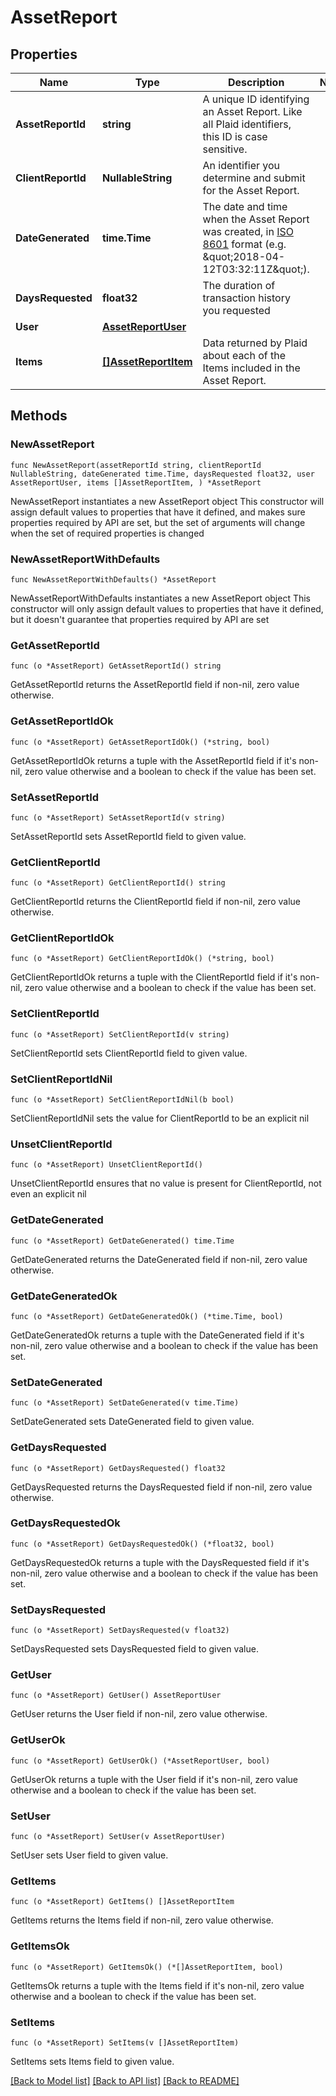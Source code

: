 # AssetReport

## Properties

Name | Type | Description | Notes
------------ | ------------- | ------------- | -------------
**AssetReportId** | **string** | A unique ID identifying an Asset Report. Like all Plaid identifiers, this ID is case sensitive. | 
**ClientReportId** | **NullableString** | An identifier you determine and submit for the Asset Report. | 
**DateGenerated** | **time.Time** | The date and time when the Asset Report was created, in [ISO 8601](https://wikipedia.org/wiki/ISO_8601) format (e.g. \&quot;2018-04-12T03:32:11Z\&quot;). | 
**DaysRequested** | **float32** | The duration of transaction history you requested | 
**User** | [**AssetReportUser**](AssetReportUser.md) |  | 
**Items** | [**[]AssetReportItem**](AssetReportItem.md) | Data returned by Plaid about each of the Items included in the Asset Report. | 

## Methods

### NewAssetReport

`func NewAssetReport(assetReportId string, clientReportId NullableString, dateGenerated time.Time, daysRequested float32, user AssetReportUser, items []AssetReportItem, ) *AssetReport`

NewAssetReport instantiates a new AssetReport object
This constructor will assign default values to properties that have it defined,
and makes sure properties required by API are set, but the set of arguments
will change when the set of required properties is changed

### NewAssetReportWithDefaults

`func NewAssetReportWithDefaults() *AssetReport`

NewAssetReportWithDefaults instantiates a new AssetReport object
This constructor will only assign default values to properties that have it defined,
but it doesn't guarantee that properties required by API are set

### GetAssetReportId

`func (o *AssetReport) GetAssetReportId() string`

GetAssetReportId returns the AssetReportId field if non-nil, zero value otherwise.

### GetAssetReportIdOk

`func (o *AssetReport) GetAssetReportIdOk() (*string, bool)`

GetAssetReportIdOk returns a tuple with the AssetReportId field if it's non-nil, zero value otherwise
and a boolean to check if the value has been set.

### SetAssetReportId

`func (o *AssetReport) SetAssetReportId(v string)`

SetAssetReportId sets AssetReportId field to given value.


### GetClientReportId

`func (o *AssetReport) GetClientReportId() string`

GetClientReportId returns the ClientReportId field if non-nil, zero value otherwise.

### GetClientReportIdOk

`func (o *AssetReport) GetClientReportIdOk() (*string, bool)`

GetClientReportIdOk returns a tuple with the ClientReportId field if it's non-nil, zero value otherwise
and a boolean to check if the value has been set.

### SetClientReportId

`func (o *AssetReport) SetClientReportId(v string)`

SetClientReportId sets ClientReportId field to given value.


### SetClientReportIdNil

`func (o *AssetReport) SetClientReportIdNil(b bool)`

 SetClientReportIdNil sets the value for ClientReportId to be an explicit nil

### UnsetClientReportId
`func (o *AssetReport) UnsetClientReportId()`

UnsetClientReportId ensures that no value is present for ClientReportId, not even an explicit nil
### GetDateGenerated

`func (o *AssetReport) GetDateGenerated() time.Time`

GetDateGenerated returns the DateGenerated field if non-nil, zero value otherwise.

### GetDateGeneratedOk

`func (o *AssetReport) GetDateGeneratedOk() (*time.Time, bool)`

GetDateGeneratedOk returns a tuple with the DateGenerated field if it's non-nil, zero value otherwise
and a boolean to check if the value has been set.

### SetDateGenerated

`func (o *AssetReport) SetDateGenerated(v time.Time)`

SetDateGenerated sets DateGenerated field to given value.


### GetDaysRequested

`func (o *AssetReport) GetDaysRequested() float32`

GetDaysRequested returns the DaysRequested field if non-nil, zero value otherwise.

### GetDaysRequestedOk

`func (o *AssetReport) GetDaysRequestedOk() (*float32, bool)`

GetDaysRequestedOk returns a tuple with the DaysRequested field if it's non-nil, zero value otherwise
and a boolean to check if the value has been set.

### SetDaysRequested

`func (o *AssetReport) SetDaysRequested(v float32)`

SetDaysRequested sets DaysRequested field to given value.


### GetUser

`func (o *AssetReport) GetUser() AssetReportUser`

GetUser returns the User field if non-nil, zero value otherwise.

### GetUserOk

`func (o *AssetReport) GetUserOk() (*AssetReportUser, bool)`

GetUserOk returns a tuple with the User field if it's non-nil, zero value otherwise
and a boolean to check if the value has been set.

### SetUser

`func (o *AssetReport) SetUser(v AssetReportUser)`

SetUser sets User field to given value.


### GetItems

`func (o *AssetReport) GetItems() []AssetReportItem`

GetItems returns the Items field if non-nil, zero value otherwise.

### GetItemsOk

`func (o *AssetReport) GetItemsOk() (*[]AssetReportItem, bool)`

GetItemsOk returns a tuple with the Items field if it's non-nil, zero value otherwise
and a boolean to check if the value has been set.

### SetItems

`func (o *AssetReport) SetItems(v []AssetReportItem)`

SetItems sets Items field to given value.



[[Back to Model list]](../README.md#documentation-for-models) [[Back to API list]](../README.md#documentation-for-api-endpoints) [[Back to README]](../README.md)


